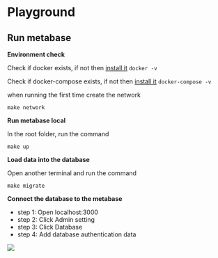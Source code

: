 # Playground



## Run metabase

**Environment check**

Check if docker exists, if not then [install it](https://docs.docker.com/engine/install/ubuntu/) 
```docker -v ```

Check if docker-compose exists, if not then [install it](https://docs.docker.com/compose/install/) 
```docker-compose -v ```

when running the first time create the network 

```make network```

**Run metabase local**

In the root folder, run the command

```make up```

**Load data into the database**

Open another terminal and run the command

```make migrate```

**Connect the database to the metabase**

- step 1: Open localhost:3000
- step 2: Click Admin setting
- step 3: Click Database
- step 4: Add database authentication data

![](https://raw.githubusercontent.com/francisco1code/Files/main/a.gif)